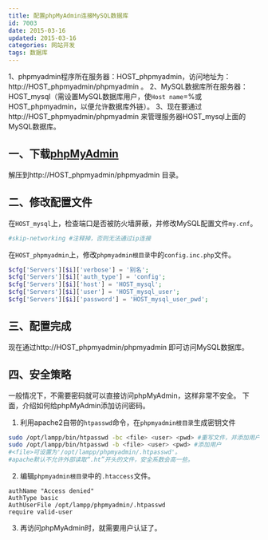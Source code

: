 ```yaml
---
title: 配置phpMyAdmin连接MySQL数据库
id: 7003
date: 2015-03-16
updated: 2015-03-16
categories: 网站开发
tags: 数据库
---
```


1、phpmyadmin程序所在服务器：HOST_phpmyadmin，访问地址为：http://HOST_phpmyadmin/phpmyadmin 。
2、MySQL数据库所在服务器：HOST_mysql（需设置MySQL数据库用户，使`Host name`=%或HOST_phpmyadmin，以便允许数据库外链）。
3、现在要通过http://HOST_phpmyadmin/phpmyadmin 来管理服务器HOST_mysql上面的MySQL数据库。
<!--more-->

## 一、下载[phpMyAdmin](https://www.phpmyadmin.net/downloads/)
解压到http://HOST_phpmyadmin/phpmyadmin 目录。
## 二、修改配置文件
在`HOST_mysql`上，检查端口是否被防火墙屏蔽，并修改MySQL配置文件`my.cnf`。
```bash /opt/lampp/etc/my.cnf
#skip-networking #注释掉，否则无法通过ip连接
```
在`HOST_phpmyadmin`上，修改`phpmyadmin根目录`中的`config.inc.php`文件。
```php config.inc.php
$cfg['Servers'][$i]['verbose'] = '别名';
$cfg['Servers'][$i]['auth_type'] = 'config';
$cfg['Servers'][$i]['host'] = 'HOST_mysql';
$cfg['Servers'][$i]['user'] = 'HOST_mysql_user';
$cfg['Servers'][$i]['password'] = 'HOST_mysql_user_pwd';
```
## 三、配置完成
现在通过http://HOST_phpmyadmin/phpmyadmin 即可访问MySQL数据库。

## 四、安全策略
一般情况下，不需要密码就可以直接访问phpMyAdmin，这样非常不安全。
下面，介绍如何给phpMyAdmin添加访问密码。
1. 利用apache2自带的`htpasswd`命令，在`phpmyadmin根目录`生成密钥文件
```bash
sudo /opt/lampp/bin/htpasswd -bc <file> <user> <pwd> #重写文件，并添加用户
sudo /opt/lampp/bin/htpasswd -b <file> <user> <pwd> #添加用户
#<file>可设置为'/opt/lampp/phpmyadmin/.htpasswd'。
#apache默认不允许外部读取“.ht”开头的文件，安全系数会高一些。
```
2. 编辑`phpmyadmin根目录`中的`.htaccess`文件。
```apacheconf .htaccess
authName "Access denied"
AuthType basic
AuthUserFile /opt/lampp/phpmyadmin/.htpasswd
require valid-user
```
3. 再访问phpMyAdmin时，就需要用户认证了。
